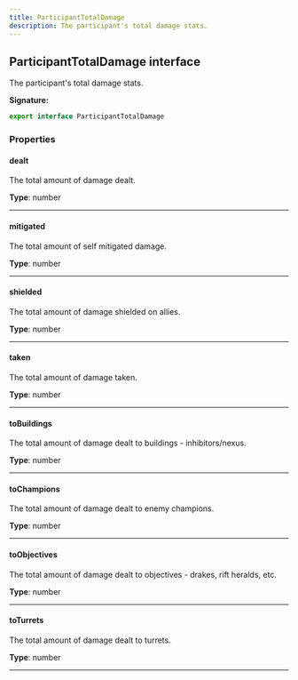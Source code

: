 ```yaml
---
title: ParticipantTotalDamage
description: The participant's total damage stats.
---
```


## ParticipantTotalDamage interface

The participant's total damage stats.

**Signature:**

```ts
export interface ParticipantTotalDamage 
```

### Properties

#### dealt

The total amount of damage dealt.



**Type**: number

---

#### mitigated

The total amount of self mitigated damage.



**Type**: number

---

#### shielded

The total amount of damage shielded on allies.



**Type**: number

---

#### taken

The total amount of damage taken.



**Type**: number

---

#### toBuildings

The total amount of damage dealt to buildings - inhibitors/nexus.



**Type**: number

---

#### toChampions

The total amount of damage dealt to enemy champions.



**Type**: number

---

#### toObjectives

The total amount of damage dealt to objectives - drakes, rift heralds, etc.



**Type**: number

---

#### toTurrets

The total amount of damage dealt to turrets.



**Type**: number

---

